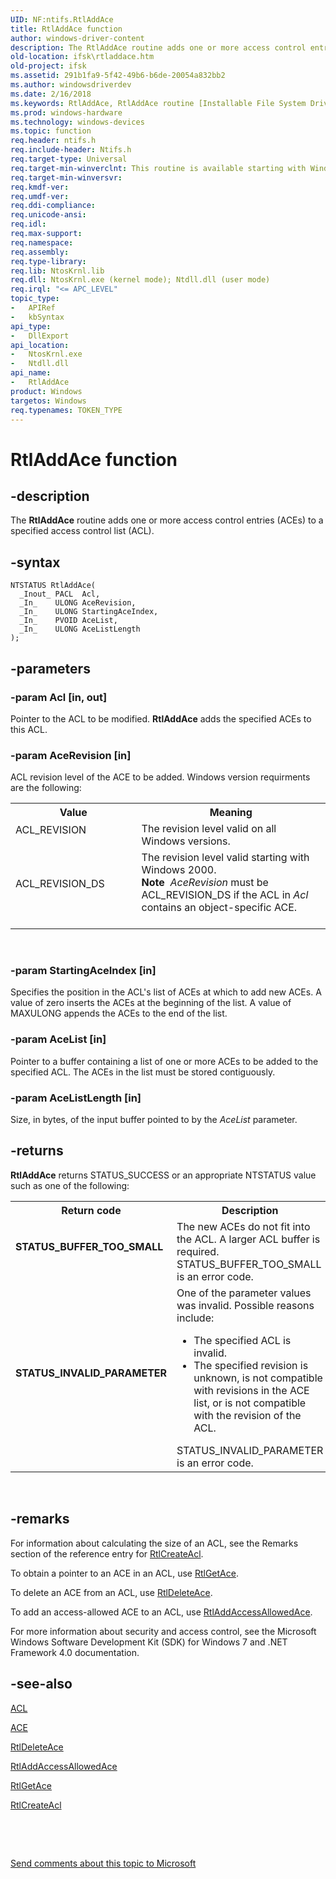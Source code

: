 ```yaml
---
UID: NF:ntifs.RtlAddAce
title: RtlAddAce function
author: windows-driver-content
description: The RtlAddAce routine adds one or more access control entries (ACEs) to a specified access control list (ACL).
old-location: ifsk\rtladdace.htm
old-project: ifsk
ms.assetid: 291b1fa9-5f42-49b6-b6de-20054a832bb2
ms.author: windowsdriverdev
ms.date: 2/16/2018
ms.keywords: RtlAddAce, RtlAddAce routine [Installable File System Drivers], ifsk.rtladdace, ntifs/RtlAddAce, rtlref_798d31d8-c233-4154-981d-a84cfdd95045.xml
ms.prod: windows-hardware
ms.technology: windows-devices
ms.topic: function
req.header: ntifs.h
req.include-header: Ntifs.h
req.target-type: Universal
req.target-min-winverclnt: This routine is available starting with Windows Server 2003 with SP1.
req.target-min-winversvr: 
req.kmdf-ver: 
req.umdf-ver: 
req.ddi-compliance: 
req.unicode-ansi: 
req.idl: 
req.max-support: 
req.namespace: 
req.assembly: 
req.type-library: 
req.lib: NtosKrnl.lib
req.dll: NtosKrnl.exe (kernel mode); Ntdll.dll (user mode)
req.irql: "<= APC_LEVEL"
topic_type:
-	APIRef
-	kbSyntax
api_type:
-	DllExport
api_location:
-	NtosKrnl.exe
-	Ntdll.dll
api_name:
-	RtlAddAce
product: Windows
targetos: Windows
req.typenames: TOKEN_TYPE
---
```


# RtlAddAce function


## -description


The <b>RtlAddAce</b> routine adds one or more access control entries (ACEs) to a specified access control list (ACL).


## -syntax


````
NTSTATUS RtlAddAce(
  _Inout_ PACL  Acl,
  _In_    ULONG AceRevision,
  _In_    ULONG StartingAceIndex,
  _In_    PVOID AceList,
  _In_    ULONG AceListLength
);
````


## -parameters




### -param Acl [in, out]

Pointer to the ACL to be modified. <b>RtlAddAce</b> adds the specified ACEs to this ACL. 


### -param AceRevision [in]

ACL revision level of the ACE to be added. Windows version requirments are the following:

<table>
<tr>
<th>Value</th>
<th>Meaning</th>
</tr>
<tr>
<td width="40%">
<dl>
<dt>ACL_REVISION</dt>
</dl>
</td>
<td width="60%">
The revision level valid on all Windows versions.

</td>
</tr>
<tr>
<td width="40%">
<dl>
<dt>ACL_REVISION_DS</dt>
</dl>
</td>
<td width="60%">
The revision level valid starting with Windows 2000.

<div class="alert"><b>Note</b>  <i>AceRevision</i> must be ACL_REVISION_DS if the ACL in <i>Acl</i> contains an object-specific ACE.</div>
<div> </div>
</td>
</tr>
</table>
 


### -param StartingAceIndex [in]

Specifies the position in the ACL's list of ACEs at which to add new ACEs. A value of zero inserts the ACEs at the beginning of the list. A value of MAXULONG appends the ACEs to the end of the list.


### -param AceList [in]

Pointer to a buffer containing a list of one or more ACEs to be added to the specified ACL. The ACEs in the list must be stored contiguously.


### -param AceListLength [in]

Size, in bytes, of the input buffer pointed to by the <i>AceList</i> parameter. 


## -returns



<b>RtlAddAce</b> returns STATUS_SUCCESS or an appropriate NTSTATUS value such as one of the following:

<table>
<tr>
<th>Return code</th>
<th>Description</th>
</tr>
<tr>
<td width="40%">
<dl>
<dt><b>STATUS_BUFFER_TOO_SMALL</b></dt>
</dl>
</td>
<td width="60%">
The new ACEs do not fit into the ACL. A larger ACL buffer is required. STATUS_BUFFER_TOO_SMALL is an error code. 

</td>
</tr>
<tr>
<td width="40%">
<dl>
<dt><b>STATUS_INVALID_PARAMETER</b></dt>
</dl>
</td>
<td width="60%">
One of the parameter values was invalid. Possible reasons include: 

<ul>
<li>
The specified ACL is invalid.

</li>
<li>
The specified revision is unknown, is not compatible with revisions in the ACE list, or is not compatible with the revision of the ACL. 

</li>
</ul>
STATUS_INVALID_PARAMETER is an error code. 

</td>
</tr>
</table>
 




## -remarks



For information about calculating the size of an ACL, see the Remarks section of the reference entry for <a href="..\ntifs\nf-ntifs-rtlcreateacl.md">RtlCreateAcl</a>. 

To obtain a pointer to an ACE in an ACL, use <a href="..\ntifs\nf-ntifs-rtlgetace.md">RtlGetAce</a>. 

To delete an ACE from an ACL, use <a href="..\ntifs\nf-ntifs-rtldeleteace.md">RtlDeleteAce</a>. 

To add an access-allowed ACE to an ACL, use <a href="..\ntifs\nf-ntifs-rtladdaccessallowedace.md">RtlAddAccessAllowedAce</a>. 

For more information about security and access control, see the Microsoft Windows Software Development Kit (SDK) for Windows 7 and .NET Framework 4.0 documentation.




## -see-also

<a href="..\wdm\ns-wdm-_acl.md">ACL</a>



<a href="https://msdn.microsoft.com/library/windows/hardware/ff538844">ACE</a>



<a href="..\ntifs\nf-ntifs-rtldeleteace.md">RtlDeleteAce</a>



<a href="..\ntifs\nf-ntifs-rtladdaccessallowedace.md">RtlAddAccessAllowedAce</a>



<a href="..\ntifs\nf-ntifs-rtlgetace.md">RtlGetAce</a>



<a href="..\ntifs\nf-ntifs-rtlcreateacl.md">RtlCreateAcl</a>



 

 

<a href="mailto:wsddocfb@microsoft.com?subject=Documentation%20feedback [ifsk\ifsk]:%20RtlAddAce routine%20 RELEASE:%20(2/16/2018)&amp;body=%0A%0APRIVACY STATEMENT%0A%0AWe use your feedback to improve the documentation. We don't use your email address for any other purpose, and we'll remove your email address from our system after the issue that you're reporting is fixed. While we're working to fix this issue, we might send you an email message to ask for more info. Later, we might also send you an email message to let you know that we've addressed your feedback.%0A%0AFor more info about Microsoft's privacy policy, see http://privacy.microsoft.com/en-us/default.aspx." title="Send comments about this topic to Microsoft">Send comments about this topic to Microsoft</a>

